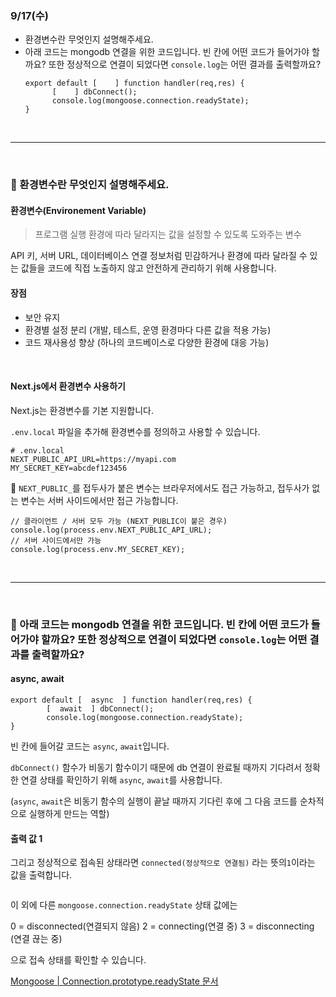 <h3 id="917수">9/17(수)</h3>
<ul>
<li>환경변수란 무엇인지 설명해주세요.</li>
<li>아래 코드는 mongodb 연결을 위한 코드입니다. 빈 칸에 어떤 코드가 들어가야 할까요? 또한 정상적으로 연결이 되었다면 <code>console.log</code>는 어떤 결과를 출력할까요?<pre><code class="language-tsx">export default [    ] function handler(req,res) {
      [    ] dbConnect();
      console.log(mongoose.connection.readyState);
}</code></pre>
<br />

</li>
</ul>
<hr />
<br />

<h3 id="💬-환경변수란-무엇인지-설명해주세요">💬 환경변수란 무엇인지 설명해주세요.</h3>
<h4 id="환경변수environement-variable">환경변수(Environement Variable)</h4>
<blockquote>
<p>프로그램 실행 환경에 따라 달라지는 값을 설정할 수 있도록 도와주는 변수</p>
</blockquote>
<p>API 키, 서버 URL, 데이터베이스 연결 정보처럼 민감하거나 환경에 따라 달라질 수 있는 값들을 코드에 직접 노출하지 않고 안전하게 관리하기 위해 사용합니다.</p>
<h4 id="장점">장점</h4>
<ul>
<li>보안 유지</li>
<li>환경별 설정 분리
(개발, 테스트, 운영 환경마다 다른 값을 적용 가능)</li>
<li>코드 재사용성 향상
(하나의 코드베이스로 다양한 환경에 대응 가능)</li>
</ul>
<br />

<h4 id="nextjs에서-환경변수-사용하기">Next.js에서 환경변수 사용하기</h4>
<p>Next.js는 환경변수를 기본 지원합니다.</p>
<p><code>.env.local</code> 파일을 추가해 환경변수를 정의하고 사용할 수 있습니다.</p>
<pre><code class="language-tsx"># .env.local
NEXT_PUBLIC_API_URL=https://myapi.com
MY_SECRET_KEY=abcdef123456</code></pre>
<p>🌠 <code>NEXT_PUBLIC_</code>를 접두사가 붙은 변수는 브라우저에서도 접근 가능하고, 접두사가 없는 변수는 서버 사이드에서만 접근 가능합니다.</p>
<pre><code class="language-tsx">// 클라이언트 / 서버 모두 가능 (NEXT_PUBLIC이 붙은 경우)
console.log(process.env.NEXT_PUBLIC_API_URL);
// 서버 사이드에서만 가능
console.log(process.env.MY_SECRET_KEY);</code></pre>
<br />

<hr />
<br />

<h3 id="💬-아래-코드는-mongodb-연결을-위한-코드입니다-빈-칸에-어떤-코드가-들어가야-할까요-또한-정상적으로-연결이-되었다면-consolelog는-어떤-결과를-출력할까요">💬 아래 코드는 mongodb 연결을 위한 코드입니다. 빈 칸에 어떤 코드가 들어가야 할까요? 또한 정상적으로 연결이 되었다면 <code>console.log</code>는 어떤 결과를 출력할까요?</h3>
<h4 id="async-await">async, await</h4>
<pre><code class="language-tsx">export default [  async  ] function handler(req,res) {
        [  await  ] dbConnect();
        console.log(mongoose.connection.readyState);
}</code></pre>
<p>빈 칸에 들어갈 코드는 <code>async</code>, <code>await</code>입니다.</p>
<p><code>dbConnect()</code> 함수가 비동기 함수이기 때문에 db 연결이 완료될 때까지 기다려서 정확한 연결 상태를 확인하기 위해 <code>async</code>, <code>await</code>를 사용합니다.</p>
<p>(<code>async</code>, <code>await</code>은 비동기 함수의 실행이 끝날 때까지 기다린 후에 그 다음 코드를 순차적으로 실행하게 만드는 역할)</p>
<h4 id="출력-값-1">출력 값 1</h4>
<p>그리고 정상적으로 접속된 상태라면 <code>connected(정상적으로 연결됨)</code> 라는 뜻의<code>1</code>이라는 값을 출력합니다.</p>
<p><img alt="" src="https://velog.velcdn.com/images/iamsuuya/post/d5fdc926-3121-4e12-96cd-6827c41ae64b/image.png" /></p>
<p>이 외에 다른 <code>mongoose.connection.readyState</code> 상태 값에는</p>
<p>0 = disconnected(연결되지 않음)
2 = connecting(연결 중)
3 = disconnecting (연결 끊는 중)</p>
<p>으로 접속 상태를 확인할 수 있습니다.</p>
<p><a href="https://mongoosejs.com/docs/api/connection.html#Connection.prototype.readyState">Mongoose | Connection.prototype.readyState 문서</a></p>